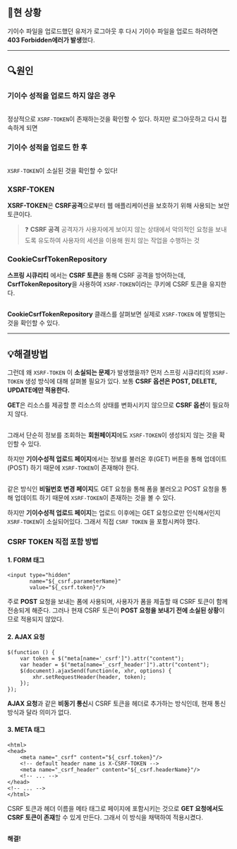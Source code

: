 <h2 id="🎯현-상황">🎯현 상황</h2>
<p>기이수 파일을 업로드했던 유저가 로그아웃 후 다시 기이수 파일을 업로드 하려하면 <strong>403 Forbidden에러가 발생</strong>했다.
<img alt="" src="https://velog.velcdn.com/images/gmltn9233/post/b6f8f8ca-6a66-4bad-a3c5-f1dde1d519d2/image.png" /></p>
<hr />
<h2 id="🔍원인">🔍원인</h2>
<h3 id="기이수-성적을-업로드-하지-않은-경우">기이수 성적을 업로드 하지 않은 경우</h3>
<p><img alt="" src="https://velog.velcdn.com/images/gmltn9233/post/f53a7fe6-aa71-4af3-a7e0-b67a3482f69b/image.png" /></p>
<p>정상적으로 <code>XSRF-TOKEN</code>이 존재하는것을 확인할 수 있다.
하지만 로그아웃하고 다시 접속하게 되면</p>
<h3 id="기이수-성적을-업로드-한-후">기이수 성적을 업로드 한 후</h3>
<p><img alt="" src="https://velog.velcdn.com/images/gmltn9233/post/2815a93c-db22-4e16-96e0-2462aef0266a/image.png" /></p>
<p><code>XSRF-TOKEN</code>이 소실된 것을 확인할 수 있다!</p>
<h3 id="xsrf-token">XSRF-TOKEN</h3>
<p><strong>XSRF-TOKEN</strong>은 <strong>CSRF공격</strong>으로부터 웹 애플리케이션을 보호하기 위해 사용되는 보안 토큰이다.</p>
<blockquote>
<p>❓ <strong>CSRF 공격</strong>
공격자가 사용자에게 보이지 않는 상태에서 악의적인 요청을 보내도록 유도하여 사용자의 세션을 이용해 원치 않는 작업을 수행하는 것</p>
</blockquote>
<h3 id="cookiecsrftokenrepository">CookieCsrfTokenRepository</h3>
<p><strong>스프링 시큐리티</strong> 에서는 <strong>CSRF 토큰</strong>을 통해 CSRF 공격을 방어하는데, <strong>CsrfTokenRepository</strong>을 사용하여 <code>XSRF-TOKEN</code>이라는 쿠키에 CSRF 토큰을 유지한다.</p>
<p><img alt="" src="https://velog.velcdn.com/images/gmltn9233/post/4cf28389-8285-4ede-b2f2-19aa6d322cd4/image.png" /></p>
<p><strong>CookieCsrfTokenRepository</strong> 클래스를 살펴보면 실제로 <code>XSRF-TOKEN</code> 에 발행되는 것을 확인할 수 있다.
<img alt="" src="https://velog.velcdn.com/images/gmltn9233/post/de6238df-605e-4139-bb46-1dbeed1779b1/image.png" /></p>
<hr />
<h2 id="💡해결방법">💡해결방법</h2>
<p>그런데 왜 <code>XSRF-TOKEN</code> 이 <strong>소실되는 문제</strong>가 발생했을까?
먼저 스프링 시큐리티의 <code>XSRF-TOKEN</code> 생성 방식에 대해 살펴볼 필요가 있다.
보통 <strong>CSRF 옵션은 POST, DELETE, UPDATE에만 적용한다.</strong></p>
<p><strong>GET</strong>은 리소스를 제공할 뿐 리소스의 상태를 변화시키지 않으므로 <strong>CSRF 옵션</strong>이 필요하지 않다. </p>
<p><img alt="" src="https://velog.velcdn.com/images/gmltn9233/post/5fecc219-e967-4391-9887-3b80ff2853c4/image.png" /></p>
<p>그래서 단순히 정보를 조회하는 <strong>회원페이지</strong>에도 <code>XSRF-TOKEN</code>이 생성되지 않는 것을 확인할 수 있다.</p>
<p>하지만 <strong>기이수성적 업로드 페이지</strong>에서는 정보를 불러온 후(GET) 버튼을 통해 업데이트(POST) 하기 때문에 <code>XSRF-TOKEN</code>이 존재해야 한다.</p>
<p><img alt="" src="https://velog.velcdn.com/images/gmltn9233/post/b64a761b-7bff-47c6-a191-c72654e20c7b/image.png" /></p>
<p>같은 방식인 <strong>비밀번호 변경 페이지</strong>도 GET 요청을 통해 폼을 불러오고 POST 요청을 통해 업데이트 하기 때문에 <code>XSRF-TOKEN</code>이 존재하는 것을 볼 수 있다.</p>
<p>하지만 <strong>기이수성적 업로드 페이지</strong>는 업로드 이후에는 GET 요청으로만 인식해서인지 <code>XSRF-TOKEN</code>이 소실되어있다. 그래서 직접 <code>CSRF TOKEN</code>
을 포함시켜야 했다.</p>
<h3 id="csrf-token-직접-포함-방법">CSRF TOKEN 직접 포함 방법</h3>
<h4 id="1-form-태그">1. FORM 태그</h4>
<pre><code class="language-html">&lt;input type=&quot;hidden&quot;
       name=&quot;${_csrf.parameterName}&quot;
       value=&quot;${_csrf.token}&quot;/&gt;</code></pre>
<p>주로 <strong>POST</strong> 요청을 보내는 폼에 사용되며, 사용자가 폼을 제출할 때 CSRF 토큰이 함께 전송되게 해준다. 그러나 현재 CSRF 토큰이 <strong>POST 요청을 보내기 전에 소실된 상황</strong>이므로 적용되지 않았다.</p>
<h4 id="2-ajax-요청">2. AJAX 요청</h4>
<pre><code class="language-js">$(function () {
    var token = $(&quot;meta[name='_csrf']&quot;).attr(&quot;content&quot;);
    var header = $(&quot;meta[name='_csrf_header']&quot;).attr(&quot;content&quot;);
    $(document).ajaxSend(function(e, xhr, options) {
        xhr.setRequestHeader(header, token);
    });
});</code></pre>
<p> <strong>AJAX 요청</strong>과 같은 <strong>비동기 통신</strong>시 CSRF 토큰을 헤더로 추가하는 방식인데, 현재 통신 방식과 달라 의미가 없다.</p>
<h4 id="3-meta-태그">3. META 태그</h4>
<pre><code class="language-html">&lt;html&gt;
&lt;head&gt;
    &lt;meta name=&quot;_csrf&quot; content=&quot;${_csrf.token}&quot;/&gt;
    &lt;!-- default header name is X-CSRF-TOKEN --&gt;
    &lt;meta name=&quot;_csrf_header&quot; content=&quot;${_csrf.headerName}&quot;/&gt;
    &lt;!-- ... --&gt;
&lt;/head&gt;
&lt;!-- ... --&gt;
&lt;/html&gt;</code></pre>
<p>CSRF 토큰과 헤더 이름을 메타 태그로 페이지에 포함시키는 것으로 <strong>GET 요청에서도 CSRF 토큰이 존재</strong>할 수 있게 만든다. 그래서 이 방식을 채택하여 적용시켰다.</p>
<p><img alt="" src="https://velog.velcdn.com/images/gmltn9233/post/7e4c8744-7f76-404c-aba0-8543c41fc963/image.png" /></p>
<p><strong>해결!</strong></p>